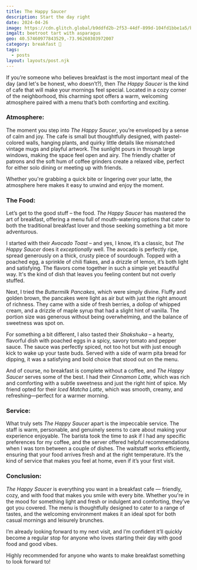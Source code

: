 ```yaml
---
title: The Happy Saucer
description: Start the day right
date: 2024-04-26
image: https://cdn.glitch.global/b9ddfd2b-2f53-44df-899d-104fd1bbe1a5/beetroottart.jpg?v=1736510279994
imgalt: beetroot tart with asparagus
geo: 40.57460977843529,-73.96260303972007
category: breakfast 🍳
tags:
  - posts
layout: layouts/post.njk
---
```


If you’re someone who believes breakfast is the most important meal of the day (and let's be honest, who doesn’t?), then *The Happy Saucer* is the kind of cafe that will make your mornings feel special. Located in a cozy corner of the neighborhood, this charming spot offers a warm, welcoming atmosphere paired with a menu that’s both comforting and exciting.

### Atmosphere:
The moment you step into *The Happy Saucer*, you’re enveloped by a sense of calm and joy. The cafe is small but thoughtfully designed, with pastel-colored walls, hanging plants, and quirky little details like mismatched vintage mugs and playful artwork. The sunlight pours in through large windows, making the space feel open and airy. The friendly chatter of patrons and the soft hum of coffee grinders create a relaxed vibe, perfect for either solo dining or meeting up with friends.

Whether you're grabbing a quick bite or lingering over your latte, the atmosphere here makes it easy to unwind and enjoy the moment.

### The Food:
Let’s get to the good stuff – the food. *The Happy Saucer* has mastered the art of breakfast, offering a menu full of mouth-watering options that cater to both the traditional breakfast lover and those seeking something a bit more adventurous.

I started with their *Avocado Toast* – and yes, I know, it’s a classic, but *The Happy Saucer* does it *exceptionally* well. The avocado is perfectly ripe, spread generously on a thick, crusty piece of sourdough. Topped with a poached egg, a sprinkle of chili flakes, and a drizzle of lemon, it’s both light and satisfying. The flavors come together in such a simple yet beautiful way. It's the kind of dish that leaves you feeling content but not overly stuffed.

Next, I tried the *Buttermilk Pancakes*, which were simply divine. Fluffy and golden brown, the pancakes were light as air but with just the right amount of richness. They came with a side of fresh berries, a dollop of whipped cream, and a drizzle of maple syrup that had a slight hint of vanilla. The portion size was generous without being overwhelming, and the balance of sweetness was spot on.

For something a bit different, I also tasted their *Shakshuka* – a hearty, flavorful dish with poached eggs in a spicy, savory tomato and pepper sauce. The sauce was perfectly spiced, not too hot but with just enough kick to wake up your taste buds. Served with a side of warm pita bread for dipping, it was a satisfying and bold choice that stood out on the menu.

And of course, no breakfast is complete without a coffee, and *The Happy Saucer* serves some of the best. I had their *Cinnamon Latte*, which was rich and comforting with a subtle sweetness and just the right hint of spice. My friend opted for their *Iced Matcha Latte*, which was smooth, creamy, and refreshing—perfect for a warmer morning.

### Service:
What truly sets *The Happy Saucer* apart is the impeccable service. The staff is warm, personable, and genuinely seems to care about making your experience enjoyable. The barista took the time to ask if I had any specific preferences for my coffee, and the server offered helpful recommendations when I was torn between a couple of dishes. The waitstaff works efficiently, ensuring that your food arrives fresh and at the right temperature. It’s the kind of service that makes you feel at home, even if it’s your first visit.

### Conclusion:
*The Happy Saucer* is everything you want in a breakfast cafe — friendly, cozy, and with food that makes you smile with every bite. Whether you're in the mood for something light and fresh or indulgent and comforting, they’ve got you covered. The menu is thoughtfully designed to cater to a range of tastes, and the welcoming environment makes it an ideal spot for both casual mornings and leisurely brunches. 

I’m already looking forward to my next visit, and I’m confident it’ll quickly become a regular stop for anyone who loves starting their day with good food and good vibes.

Highly recommended for anyone who wants to make breakfast something to look forward to!